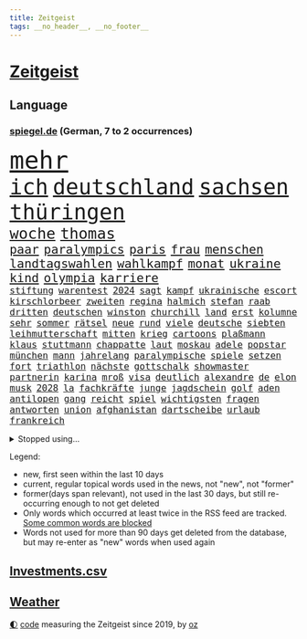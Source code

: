 ```yaml
---
title: Zeitgeist
tags: __no_header__, __no_footer__
---
```


# [Zeitgeist](https://oliz.io/zeitgeist/)

## Language

<h3><a href="https://www.spiegel.de" target="_blank">spiegel.de</a> (German, 7 to 2 occurrences)</h3>
<p style="font-family:monospace">
<span style="font-size:32pt"><a href="news_links.html#mehr" class="current">mehr</a></span>
<br>
<span style="font-size:28pt"><a href="news_links.html#ich" class="current">ich</a></span>
<span style="font-size:28pt"><a href="news_links.html#deutschland" class="current">deutschland</a></span>
<span style="font-size:28pt"><a href="news_links.html#sachsen" class="current">sachsen</a></span>
<span style="font-size:28pt"><a href="news_links.html#thüringen" class="current">thüringen</a></span>
<br>
<span style="font-size:20pt"><a href="news_links.html#woche" class="current">woche</a></span>
<span style="font-size:20pt"><a href="news_links.html#thomas" class="current">thomas</a></span>
<br>
<span style="font-size:16pt"><a href="news_links.html#paar" class="current">paar</a></span>
<span style="font-size:16pt"><a href="news_links.html#paralympics" class="current">paralympics</a></span>
<span style="font-size:16pt"><a href="news_links.html#paris" class="current">paris</a></span>
<span style="font-size:16pt"><a href="news_links.html#frau" class="current">frau</a></span>
<span style="font-size:16pt"><a href="news_links.html#menschen" class="current">menschen</a></span>
<span style="font-size:16pt"><a href="news_links.html#landtagswahlen" class="current">landtagswahlen</a></span>
<span style="font-size:16pt"><a href="news_links.html#wahlkampf" class="current">wahlkampf</a></span>
<span style="font-size:16pt"><a href="news_links.html#monat" class="current">monat</a></span>
<span style="font-size:16pt"><a href="news_links.html#ukraine" class="current">ukraine</a></span>
<span style="font-size:16pt"><a href="news_links.html#kind" class="current">kind</a></span>
<span style="font-size:16pt"><a href="news_links.html#olympia" class="current">olympia</a></span>
<span style="font-size:16pt"><a href="news_links.html#karriere" class="current">karriere</a></span>
<br>
<span style="font-size:12pt"><a href="news_links.html#stiftung" class="current">stiftung</a></span>
<span style="font-size:12pt"><a href="news_links.html#warentest" class="current">warentest</a></span>
<span style="font-size:12pt"><a href="news_links.html#2024" class="current">2024</a></span>
<span style="font-size:12pt"><a href="news_links.html#sagt" class="current">sagt</a></span>
<span style="font-size:12pt"><a href="news_links.html#kampf" class="current">kampf</a></span>
<span style="font-size:12pt"><a href="news_links.html#ukrainische" class="current">ukrainische</a></span>
<span style="font-size:12pt"><a href="news_links.html#escort" class="current">escort</a></span>
<span style="font-size:12pt"><a href="news_links.html#kirschlorbeer" class="new">kirschlorbeer</a></span>
<span style="font-size:12pt"><a href="news_links.html#zweiten" class="current">zweiten</a></span>
<span style="font-size:12pt"><a href="news_links.html#regina" class="current">regina</a></span>
<span style="font-size:12pt"><a href="news_links.html#halmich" class="current">halmich</a></span>
<span style="font-size:12pt"><a href="news_links.html#stefan" class="current">stefan</a></span>
<span style="font-size:12pt"><a href="news_links.html#raab" class="current">raab</a></span>
<span style="font-size:12pt"><a href="news_links.html#dritten" class="current">dritten</a></span>
<span style="font-size:12pt"><a href="news_links.html#deutschen" class="current">deutschen</a></span>
<span style="font-size:12pt"><a href="news_links.html#winston" class="new">winston</a></span>
<span style="font-size:12pt"><a href="news_links.html#churchill" class="new">churchill</a></span>
<span style="font-size:12pt"><a href="news_links.html#land" class="current">land</a></span>
<span style="font-size:12pt"><a href="news_links.html#erst" class="current">erst</a></span>
<span style="font-size:12pt"><a href="news_links.html#kolumne" class="current">kolumne</a></span>
<span style="font-size:12pt"><a href="news_links.html#sehr" class="current">sehr</a></span>
<span style="font-size:12pt"><a href="news_links.html#sommer" class="current">sommer</a></span>
<span style="font-size:12pt"><a href="news_links.html#rätsel" class="current">rätsel</a></span>
<span style="font-size:12pt"><a href="news_links.html#neue" class="current">neue</a></span>
<span style="font-size:12pt"><a href="news_links.html#rund" class="current">rund</a></span>
<span style="font-size:12pt"><a href="news_links.html#viele" class="current">viele</a></span>
<span style="font-size:12pt"><a href="news_links.html#deutsche" class="current">deutsche</a></span>
<span style="font-size:12pt"><a href="news_links.html#siebten" class="current">siebten</a></span>
<span style="font-size:12pt"><a href="news_links.html#leihmutterschaft" class="new">leihmutterschaft</a></span>
<span style="font-size:12pt"><a href="news_links.html#mitten" class="current">mitten</a></span>
<span style="font-size:12pt"><a href="news_links.html#krieg" class="current">krieg</a></span>
<span style="font-size:12pt"><a href="news_links.html#cartoons" class="current">cartoons</a></span>
<span style="font-size:12pt"><a href="news_links.html#plaßmann" class="current">plaßmann</a></span>
<span style="font-size:12pt"><a href="news_links.html#klaus" class="current">klaus</a></span>
<span style="font-size:12pt"><a href="news_links.html#stuttmann" class="current">stuttmann</a></span>
<span style="font-size:12pt"><a href="news_links.html#chappatte" class="current">chappatte</a></span>
<span style="font-size:12pt"><a href="news_links.html#laut" class="current">laut</a></span>
<span style="font-size:12pt"><a href="news_links.html#moskau" class="current">moskau</a></span>
<span style="font-size:12pt"><a href="news_links.html#adele" class="current">adele</a></span>
<span style="font-size:12pt"><a href="news_links.html#popstar" class="current">popstar</a></span>
<span style="font-size:12pt"><a href="news_links.html#münchen" class="current">münchen</a></span>
<span style="font-size:12pt"><a href="news_links.html#mann" class="current">mann</a></span>
<span style="font-size:12pt"><a href="news_links.html#jahrelang" class="current">jahrelang</a></span>
<span style="font-size:12pt"><a href="news_links.html#paralympische" class="new">paralympische</a></span>
<span style="font-size:12pt"><a href="news_links.html#spiele" class="current">spiele</a></span>
<span style="font-size:12pt"><a href="news_links.html#setzen" class="current">setzen</a></span>
<span style="font-size:12pt"><a href="news_links.html#fort" class="current">fort</a></span>
<span style="font-size:12pt"><a href="news_links.html#triathlon" class="current">triathlon</a></span>
<span style="font-size:12pt"><a href="news_links.html#nächste" class="current">nächste</a></span>
<span style="font-size:12pt"><a href="news_links.html#gottschalk" class="current">gottschalk</a></span>
<span style="font-size:12pt"><a href="news_links.html#showmaster" class="new">showmaster</a></span>
<span style="font-size:12pt"><a href="news_links.html#partnerin" class="current">partnerin</a></span>
<span style="font-size:12pt"><a href="news_links.html#karina" class="new">karina</a></span>
<span style="font-size:12pt"><a href="news_links.html#mroß" class="new">mroß</a></span>
<span style="font-size:12pt"><a href="news_links.html#visa" class="current">visa</a></span>
<span style="font-size:12pt"><a href="news_links.html#deutlich" class="current">deutlich</a></span>
<span style="font-size:12pt"><a href="news_links.html#alexandre" class="new">alexandre</a></span>
<span style="font-size:12pt"><a href="news_links.html#de" class="current">de</a></span>
<span style="font-size:12pt"><a href="news_links.html#elon" class="current">elon</a></span>
<span style="font-size:12pt"><a href="news_links.html#musk" class="current">musk</a></span>
<span style="font-size:12pt"><a href="news_links.html#2028" class="current">2028</a></span>
<span style="font-size:12pt"><a href="news_links.html#la" class="current">la</a></span>
<span style="font-size:12pt"><a href="news_links.html#fachkräfte" class="current">fachkräfte</a></span>
<span style="font-size:12pt"><a href="news_links.html#junge" class="current">junge</a></span>
<span style="font-size:12pt"><a href="news_links.html#jagdschein" class="new">jagdschein</a></span>
<span style="font-size:12pt"><a href="news_links.html#golf" class="current">golf</a></span>
<span style="font-size:12pt"><a href="news_links.html#aden" class="new">aden</a></span>
<span style="font-size:12pt"><a href="news_links.html#antilopen" class="new">antilopen</a></span>
<span style="font-size:12pt"><a href="news_links.html#gang" class="current">gang</a></span>
<span style="font-size:12pt"><a href="news_links.html#reicht" class="current">reicht</a></span>
<span style="font-size:12pt"><a href="news_links.html#spiel" class="current">spiel</a></span>
<span style="font-size:12pt"><a href="news_links.html#wichtigsten" class="current">wichtigsten</a></span>
<span style="font-size:12pt"><a href="news_links.html#fragen" class="current">fragen</a></span>
<span style="font-size:12pt"><a href="news_links.html#antworten" class="current">antworten</a></span>
<span style="font-size:12pt"><a href="news_links.html#union" class="current">union</a></span>
<span style="font-size:12pt"><a href="news_links.html#afghanistan" class="current">afghanistan</a></span>
<span style="font-size:12pt"><a href="news_links.html#dartscheibe" class="new">dartscheibe</a></span>
<span style="font-size:12pt"><a href="news_links.html#urlaub" class="current">urlaub</a></span>
<span style="font-size:12pt"><a href="news_links.html#frankreich" class="current">frankreich</a></span>
</p>
<details>
<summary>Stopped using...</summary>
<p class="former" style="font-size:12pt">
bau(1410) hervor(1410) pause(1410) boris(1409) ans(1408) doppelt(1408) entdeckte(1407) hebt(1407) registriert(1407) weitergeht(1407) 80(1406) bayerns(1406) bekanntesten(1406) botschafter(1406) fbi(1406) meldete(1406) amerikaner(1405) arbeitsplatz(1405) einiges(1405) freien(1405) mailand(1405) außerdem(1404) babys(1404) bank(1404) britischer(1404) körper(1404) oben(1404) stärken(1404) institut(1403) jens(1403) kämpfer(1403) künstler(1403) trauer(1403) wm(1403) beruf(1402) extreme(1402) jahrzehntelang(1402) material(1402) parteichef(1402) scheinen(1402) verheerenden(1402) vermehrt(1402) beschließt(1401) einstellen(1401) fahrer(1401) geklärt(1401) teilnehmer(1401) abgeordneten(1400) gereist(1400) gewerkschaft(1400) lehnen(1400) restaurants(1400) tests(1400) weltweiten(1400) einzug(1399) entlastet(1399) erinnerungen(1399) hölle(1399) profitiert(1399) stattfinden(1399) wichtiger(1399) bull(1398) eigentümer(1398) möglichst(1398) radikale(1398) schadet(1398) stolz(1398) voran(1398) annalena(1397) belastet(1397) belgien(1397) langer(1397) nba(1397) problemen(1397) verkauf(1397) voraus(1397) vorsitzenden(1397) wende(1397) infektion(1396) verfügung(1396) gestrichen(1395) kunst(1394) massive(1394) hürden(1393) wies(1393) kultur(1392) mitteln(1392) moskaus(1392) porsche(1392) verbindung(1392) falschen(1391) langfristig(1391) licht(1391) berühmte(1390) aktivistin(1388) kindes(1388) abgebrochen(1387) gemeinsame(1387) eklat(1386) genauso(1385) pfund(1385) katholische(1384) pkw(1384) politikerin(1384) führenden(1382) antrag(1381) zurückgegangen(1381) steffen(1380) beweise(1378) fortsetzung(1377) hunger(1377) spitzenreiter(1377) kräfte(1372) auseinandersetzung(1370) provoziert(1370) aufgabe(1366) möglichkeiten(1365) erhebliche(1355) palästinenser(1355) ausgetragen(1349) marine(1343) heidelberg(1317) anna(1296) expräsidenten(1281) autobahnen(1269) strecken(1239) investor(1234) verlag(1215) finanziert(1202) anführer(1151) autoren(1129) kollision(1104) konzerns(1102) jahrzehnt(1091) übertragen(1083) teure(1076) schlafen(1075) tiger(1054) schulden(1048) millionenhöhe(1043) ice(1041) stern(1030) bekannteste(1006) ausgeben(1003) nutzung(999) meta(994) zufall(983) loch(980) klappt(974) krim(947) steffi(942) spielern(941) aufhören(913) betreibt(910) hochrangigen(883) kasse(882) patrick(873) links(872) finanzierung(868) angestellte(865) handys(856) antisemitische(844) großmutter(843) vermisster(838) unterlag(830) harter(827) el(825) computer(819) 79(808) konkurrenten(808) misshandelt(791) lena(779) wozu(779) rettungsaktion(768) streiks(737) professor(729) herunter(724) farben(715) verstöße(712) lettland(711) spionage(709) ersetzt(707) zurückkehren(706) kommunikation(704) nutzern(699) staatsmedien(686) gerecht(683) wählt(678) 300000(674) pjöngjang(672) razzien(670) autohersteller(665) kohl(663) forschung(661) operiert(661) general(652) heinrich(647) mitarbeitern(647) human(644) 500000(635) wechselte(623) gekostet(621) text(618) hürde(603) perfekten(602) jerusalem(600) aggressiv(599) heimische(597) fahnder(593) gegründet(593) vorstand(588) zufällig(585) solcher(582) geldgeber(574) übungen(571) leon(567) nordamerika(567) 52(565) pistorius(562) rechtsaußen(556) kleinere(553) unruhe(551) 150000(547) europawahl(545) aktive(544) detail(539) kaiser(537) uhren(537) hamilton(529) lewis(529) rivalen(528) gewartet(522) ferrari(512) errichten(508) angelegenheit(507) genaue(507) fluggesellschaften(500) halbiert(493) bekämpfung(489) gemälde(488) übergriff(488) victor(486) alarmbereitschaft(485) helmut(484) gesundheitlichen(483) durften(480) 8000(469) seltsame(466) berühmtesten(463) erheblich(460) höchststand(460) drang(456) umstieg(456) naturschutz(448) schockiert(445) vergleicht(444) staats(437) gestrandet(436) schlucht(429) renommierten(424) spahn(424) umzusetzen(420) 2013(418) greta(415) massiver(409) vertrauter(408) allgäu(407) effizienter(399) geschlossene(399) verteuern(399) bewerbungen(397) marokko(392) staus(392) forschern(386) wmtitel(385) linnemann(383) mancher(383) geflohen(382) häfen(381) nächster(381) service(380) instagrampost(378) netanyahus(378) lady(373) ergebnissen(372) podium(371) südkoreanische(371) cannabislegalisierung(368) geschäftsleute(362) digitalen(360) ticketpreise(358) drogenboss(356) griffen(356) fraktion(355) konsequent(352) pannen(350) ärgert(349) bedauert(348) nachteile(344) vertreiben(343) weitet(340) neuauflage(338) anläuft(336) streaminganbietern(336) stadtrat(335) eingeschränkt(329) überraschte(327) wagnerbrüder(325) rief(323) ai(322) nachbarland(319) ukrainekriegs(317) baute(315) ausstellung(314) einlegen(310) popkultur(310) uskongress(310) 22jährige(309) lahmgelegt(309) continental(307) sitz(307) kippt(306) südchinesischen(306) wütend(304) gravierenden(302) absicht(300) unterscheidet(300) sicherheitsvorkehrungen(297) angegangen(295) betonte(294) 1100(291) beruhigen(291) damaskus(288) exchef(288) flugverkehr(286) führerscheinprüfung(286) geräumt(286) cottbus(285) enthält(284) solange(283) topmanager(278) raser(277) tories(277) rockband(276) stellten(276) arbeitsrecht(275) artikel(272) haderte(269) beyoncé(267) einschnitte(267) gewaltsam(267) nürnberger(265) ngo(264) stone(264) wisconsin(262) kleider(261) geklagt(259) kalten(259) gedrängt(258) genehmigung(257) figur(256) nass(256) brisante(253) fußballklub(252) bundesverfassungsgerichts(251) rights(250) sharon(247) religiösen(245) beklagen(244) mindestlohn(243) erhöhter(241) gleichgeschlechtliche(241) paare(241) ermittlungsverfahren(240) ausgedacht(239) simon(239) aktivistinnen(237) oberverwaltungsgericht(236) umstrittenes(235) gezahlt(232) unionsfraktion(232) geringere(231) verzicht(231) hugh(230) angeklagten(229) gerungen(229) graf(228) kommandozentrale(228) jonathan(227) anzugreifen(226) bastian(225) bombe(224) luxemburg(223) muskeln(223) plötzlichen(223) bezeichnete(221) sand(220) präsentierte(219) 180(217) umwelthilfe(217) audi(215) begegnen(214) angepasst(213) rast(213) innsbruck(212) anfrage(211) baldigen(209) bereitschaft(209) gleichberechtigung(209) spitzenpolitiker(209) südkoreanischen(209) hype(208) schritten(208) anwesend(207) aneinander(206) bauernhof(206) berufstätige(205) spezialisiert(205) angekündigten(204) sap(203) softwarekonzern(203) vorbereiten(203) alarmierte(202) attal(202) rüsten(202) verwehrt(202) weiblicher(202) barfuß(199) ministerien(199) losgehen(198) scheidet(198) senator(198) zweieinhalb(198) familienunternehmen(197) festivals(197) grenzschutz(197) ranghohen(197) indes(196) kachelmann(196) verzögerungen(196) erstatten(195) jackson(194) marken(194) vergewaltigungen(193) 65jährige(192) offizier(191) einzigartig(190) groteske(190) rod(190) schläft(190) substanz(190) abgewiesen(189) erleichtert(189) gesichtet(189) bunte(188) bruttoinlandsprodukt(187) do(186) fazit(186) lutz(186) macher(186) schmallippig(185) massenhaften(184) minderjährigen(184) trieben(184) konkretes(183) yoon(183) wirecard(181) auslieferung(180) gelegene(179) frühling(178) teilten(178) frühe(177) partnern(177) rettungskräften(176) seltsam(176) strategische(176) nachbessern(175) schweiß(174) schmuck(173) klärt(171) digitalpakt(170) einsetzt(169) geführten(169) jahrelangen(169) sohns(169) ewigkeit(168) lopez(168) tappen(168) 58(167) formulierung(167) schreibtisch(167) unverständnis(167) frist(166) riet(166) änderte(166) bildschirm(165) übertrieben(165) stewart(164) albanese(162) höchstem(158) kanadischen(158) klagte(157) kremltruppen(157) videoplattform(157) erfüllung(155) parlamentarischen(155) höchstwert(154) erdrutsche(153) frauenanteil(153) spice(153) vorab(153) 21jähriger(152) bekämpfen(152) fehlten(152) füße(152) kreativ(152) ausgebildet(151) georg(151) kitas(151) raste(151) ersatz(150) langweilig(149) sainz(149) tiefes(149) wirtschaftswende(149) aufgearbeitet(148) überlassen(148) fluglinie(147) jünger(145) mies(145) traditionell(145) verschuldete(145) katie(144) verdammt(144) feige(143) pogačar(143) tadej(143) tvinterview(143) bestanden(142) eurofighter(142) flossen(142) ausbremsen(141) brust(141) bgh(140) geschoben(140) ragte(139) rekonstruieren(139) verwirrung(139) mehrjährigen(138) 20jähriger(136) tragödie(136) wolken(136) afdabgeordneter(135) brachen(135) immobilienkonzern(135) israelgazakonflikt(135) mentalen(135) infos(134) nicola(134) royals(134) schulkinder(133) bookingcom(132) mache(132) schläge(132) slowakei(132) dürre(131) bedrohen(130) systematische(130) verschleppten(130) bombardierte(129) milliardäre(129) schweine(129) coronaprotokolle(128) locker(128) bekannter(127) einheimische(127) milliardendeal(127) usjustiz(127) objekt(126) usreporter(126) biergarten(125) sozialausgaben(125) besatzer(124) grundsteuerreform(124) mögliches(124) sehe(124) torpedieren(124) superhelden(123) bestseller(122) empfinden(122) eurowings(122) gesammelt(122) hisbollahkommandeur(122) milliardenwert(122) grundschulkinder(121) vermieden(121) frischer(120) transportiert(120) vehement(120) zelte(120) pressefreiheit(119) revolutionswächter(119) zehntausend(119) coronaaufarbeitung(118) einschalten(118) akteure(117) benutzt(117) beeindruckt(116) provozieren(115) pérez(115) außergewöhnliche(114) mathieu(114) ökonomin(114) vingegaard(113) grundsteuer(112) hochhaus(112) passau(112) technologien(112) janet(111) kämpften(111) trugen(111) unglücklich(110) gefangenenlager(109) kraftakt(109) plakate(109) wohnungsnot(109) shows(108) verlassene(108) wahlheimat(108) bestritt(107) nonbinäre(107) gap(106) klug(106) befanden(105) diw(105) immobilie(105) wänden(105) geschworenen(104) gesünder(104) hochgradig(104) kommentare(104) selbstinszenierung(104) systematisch(104) vereinbaren(104) anwohnern(103) triumphierte(103) champion(102) flüchtlingslager(102) gebäudes(102) tigermücke(102) aktentasche(101) anlegen(101) maralago(101) protokoll(101) carrie(100) nachfolgerin(100) schwerwiegende(100) bauministerin(99) früchte(99) getanzt(99) wahlrecht(99) geflüchteter(98) afdpolitikers(97) gestein(97) meinungsfreiheit(97) türkisch(97) wände(97) zidane(97) zinédine(97) äthiopien(97) clip(96) schwamm(96) tauziehen(96) champagner(95) hassbotschaften(95) menschenrechtsorganisation(95) anreise(94) anc(93) black(93) blair(93) dmitri(93) dopingskandal(93) kleinlaut(93) suchaktion(93) wetterte(93) gereicht(92) märtens(92) vogelgrippe(92) erdüberlastungstag(91) verbreitete(91) verärgerung(91) beirut(90) boeingkrise(90) flop(90) meiste(90) regelverstoß(90) usfirma(90) befällt(89) berüchtigten(89) finales(89) garantiert(89) ignorieren(89) israelfeindlichem(89) losgegangen(89) nullerjahren(89) schreckliche(89) amerikanerin(88) blutigen(88) buhrufe(88) elfriede(88) formel1einstieg(88) geschwächte(88) girl(88) heimatmarkt(88) literaturnobelpreisträgerin(88) zuma(88) zwickau(88) 34jähriger(87) bartels(87) bäcker(87) geist(87) gene(87) gewusst(87) hipp(87) kugeln(87) nachbesserung(87) unbekanntes(87) verwundert(87) rindern(86) südamerika(86) bilden(85) decke(85) erprobung(85) goldener(85) hüften(85) psychischer(85) vorausgegangen(85) zweijährige(85) übel(85) 91jährigen(84) erbes(84) erwin(84) outfit(84) rauchwolke(84) weigert(84) berüchtigter(83) chinapolitik(83) pionier(83) traurig(83) vorteile(83) ausgefallene(82) begleitung(82) einzig(82) entsprechend(82) erfolgt(82) eröffnungsfeier(82) fernost(82) maroden(82) tenniskarriere(82) wahlergebnis(82) zuständen(82) auseinandersetzungen(81) berlinbrandenburg(81) besseres(81) ertappte(81) gedrosselt(81) komisch(81) regnen(81) technologiekonzern(81) vorort(81) dreifachen(80) indopazifik(80) leeds(80) marcus(80) maßvoll(80) protestierte(80) auftaktspiel(79) sexologin(79) sukyeol(79) ausreden(78) autistischen(78) deutschlandchef(78) erteilte(78) kampfzone(78) rutschen(78) simple(78) spa(78) südsudan(78) albanien(77) baumarten(77) deepmind(77) krummen(77) richte(77) umkämpft(77) ausgegangen(76) darfur(76) reisewelle(76) sde(76) socialmediastar(76) teiman(76) alexanderplatz(75) bahnverkehr(75) basketballnationalmannschaft(75) beißt(75) erlebnissen(75) marveluniversum(75) militärübung(75) pferdes(75) termine(75) usbehörden(75) blutvergießen(74) meyerlandrut(74) überstellt(74) angeblichem(73) kreisen(73) louisa(73) nationalversammlung(73) quatsch(73) stattgefunden(73) wachsfigur(73) buchtipp(72) christen(72) festspiele(72) hinrichten(72) illegaler(72) sauberkeit(72) zutritt(72) breiten(71) drogensucht(71) mordversuchs(71) nordamerikanische(71) pyramiden(71) zuschlag(71) 158(70) 54jährige(70) busfahrerin(70) cornelius(70) dieckmann(70) erstaunlichen(70) ledecky(70) pride(70) ältesten(70) dieselautos(69) förderer(69) unabhängig(69) blauer(68) faszination(68) sportart(68) verweisen(68) beschweren(67) fahne(67) heimliche(67) pappbetten(67) spreche(67) swr(67) 42jähriger(66) erfolgreichster(66) gefreut(66) sorgten(66) verwüstet(66) vorsichtige(66) anwärter(65) geheimverhandlungen(65) josé(65) motivierte(65) o2(65) riege(65) angelique(64) industrieländer(64) kerber(64) lucas(64) serviert(64) abscheulich(63) anfangs(63) entgleisung(63) erpenbeck(63) feder(63) h5n1(63) aufgefallen(62) ausgrenzen(62) eröffnete(62) geplagt(62) ligurien(62) meerwasser(62) naziparolen(62) ross(62) hagelte(61) hassmails(61) zurückzahlen(61) lorenzo(60) musetti(60) undenkbar(60) diejenigen(59) entspannen(59) erdrutsch(59) hartnäckig(59) kriterium(59) milliardenschäden(59) sommerpause(59) bella(58) bundesfinanzministerium(58) bundeskanzlers(58) bundesweiten(58) hadid(58) kreative(58) mandelapartei(58) neuulm(58) schultz(58) vernichtendes(58) 106(57) anklagebehörde(57) gesundheitsministers(57) nbastar(57) ursprünglich(57) verlegung(57) verwechslung(57) beleidigende(56) gefüllte(56) gehör(56) kutsche(56) lieblingsstadt(56) militärbasis(56) rohr(56) todestag(56) weißt(56) woanders(56) befahrbar(55) kanadas(55) rex(55) tyrannosaurus(55) vorkehrungen(55) aufgewachsen(54) fahrdienstvermittler(54) orden(54) schwangeren(54) unersetzlich(54) aufgehen(53) gebissen(53) luftqualität(53) atemberaubende(52) beschleunigt(52) macrons(52) mitternacht(52) usstreitkräfte(52) ballons(51) donau(51) fachkräften(51) fahrlässig(51) gefesselt(51) nachträglich(51) normalisiert(51) weltweiter(51) aiwanger(50) bewährung(50) fähigkeit(50) gerutscht(50) hubert(50) wahlergebnissen(50) blaue(49) kinostart(49) olympiahoffnungen(49) bestimmen(48) coco(48) fragwürdig(48) gauff(48) kuss(48) mach(48) rapide(48) toben(48) yacht(48) zurückgerufen(48) überwiegen(48) dorfes(47) eurosport(47) gefangenentausch(47) glanz(47) jemanden(47) klimafreundliche(47) rechtem(47) tauben(47) unberechtigterweise(47) wars(47) betraf(46) firmengeschichte(46) terre(46) verlobt(46) beschert(45) großartige(45) hot(45) kpop(45) opa(45) schwarzarbeit(45) strategien(45) ferrariteamchef(44) wahlkampfhilfe(44) staunt(43) syndrome(43) 15jährigen(42) autozulieferer(42) d(42) direktmandat(42) eigenschaft(42) eugh(42) glaubwürdig(42) langeweile(42) miriam(42) tagsüber(42) zurückhaltender(42) älterwerden(42) bundesamts(41) haidt(41) kanadier(41) kremlkritiker(41) luxusauto(41) staatsschulden(41) verfassungswidrig(41) weidel(41) gelaunt(40) gerichtet(40) hamaskommandeur(40) 30jährige(39) abriss(39) bahnchaos(39) gezeugt(39) kinderstar(39) raub(39) rico(39) segen(39) telefon(39) königliche(38) pragmatiker(38) spaßige(38) timberlake(38) dino(37) k(37) schwächelte(37) sicherheitssystem(37) straßenbahnen(37) wirtschaftsexpertin(37) brennen(36) erastour(36) inseln(36) spiegelquiz(36) verursachte(36) alkoholfahrt(35) alkoholfreies(35) aufmerksamer(35) billigeren(35) fred(35) hausmittel(35) huthimilizen(35) immens(35) kampfeinsätze(35) satellitenbilder(35) anruf(34) begnadigung(34) disput(34) internethit(34) kommentator(34) menschlichen(34) regenschirm(34) renommierter(34) simbabwe(34) yellowstone(34) erkrankungen(33) indianapolis(33) phelps(33) zurückerobern(33) café(32) enger(32) fraktionschef(32) funktionen(32) instagramprofil(32) besteuert(31) gelernte(31) huldigen(31) katzen(31) ranghoher(31) sncf(31) donezk(30) drogerieunternehmer(30) kartellamt(30) krankenwagen(30) lgbtqrechte(30) repräsentative(30) schwören(30) tyler(30) 20jährigen(29) bayerisches(29) unbeirrt(29) xaccount(29) überzeugte(29) geschah(28) gesundes(28) haushaltsentwurf(28) mercedespilot(28) ran(28) tipico(28) unantastbar(28) clips(27) dämpfer(27) geparkten(27) immerzu(27) katastrophalen(27) unterstützern(27) verbirgt(27) besingt(26) genügte(26) grünem(26) jasper(26) roseanne(26) spaziert(26) wembanyama(26) groll(25) sportvereine(25) gleichgeschlechtlichen(24) it’s(24) jahrelangem(24) locals(24) martina(24) zusammensetzung(24) brutalität(23) engere(23) kaliforniens(23) lebensgefährten(23) lüdke(23) robinhoodbaum(23) schweben(23) spdabgeordneter(23) sycamore(23) vorliegen(23) gebastelt(22) maßen(22) monsunregen(22) rekordweltmeister(22) cousin(21) feministische(21) jackman(21) medienimperium(21) probe(21) rimpac(21) schadstoffen(21) seemanöver(21) verbrannte(21) vogelgrippevirus(21) vorgeladen(21) wolfsgruß(21) übertreiben(21) ahorn(20) raketenschlag(20) wirecardprozess(20) bundestags(19) death(19) deif(19) derzeitige(19) friedensstifter(19) labourpremier(19) postete(19) sprengstoff(19) stimmenfang(19) streckenrekord(19) vision(19) erschöpfung(18) quadratmetern(18) verglich(18) wölfe(18) bauteile(17) geurteilt(17) haftanstalten(17) komödie(17) nationalpark(17) theoretische(17) beauftragte(16) freundschaftsarmbänder(16) mauert(16) mäßigung(16) sexistischen(16) trumpattentat(16) attentäters(15) crooks(15) genies(15) schwach(15) vonovia(15) ammersee(14) definiert(14) köln/bonn(14) landrats(14) rettungsplan(14) usbundesstaates(14) vermelden(14) yellowstonenationalpark(14) auftragskiller(13) crowdstrike(13) erforderlich(13) halluzinationen(13) interpretiert(13) kugel(13) lächerlich(13) profitennis(13) wollt(13) kartenspiele(12) konsumgüterkonzern(12) pirna(12) 1972(11) analysen(11) luftverkehr(11) schmälert(11) sendungen(11) sparprogramm(11) stoff(11) zurückgelassen(11) ärmsten(11)
</p>
</details>
<p>Legend:
<ul>
<li><span class="new">new</span>, first seen within the last 10 days</li>
<li><span class="current">current</span>, regular topical words used in the news, not "new", not "former"</li>
<li><span class="former">former(days span relevant)</span>, not used in the last 30 days, but still re-occurring enough to not get deleted</li>
<li>Only words which occurred at least twice in the RSS feed are tracked. <a href="language/filters.py">Some common words are blocked</a></li>
<li>Words not used for more than 90 days get deleted from the database, but may re-enter as "new" words when used again</li>
</ul>
</p>

## [Investments](investments.html)[.csv](investments.csv)

## [Weather](weather.html)

<footer>
<a href="javascript:toggleTheme()" class="nav">🌓</a>
<a href="https://github.com/ooz/zeitgeist">code</a> measuring the Zeitgeist since 2019, by <a href="https://oliz.io">oz</a>
</footer>
